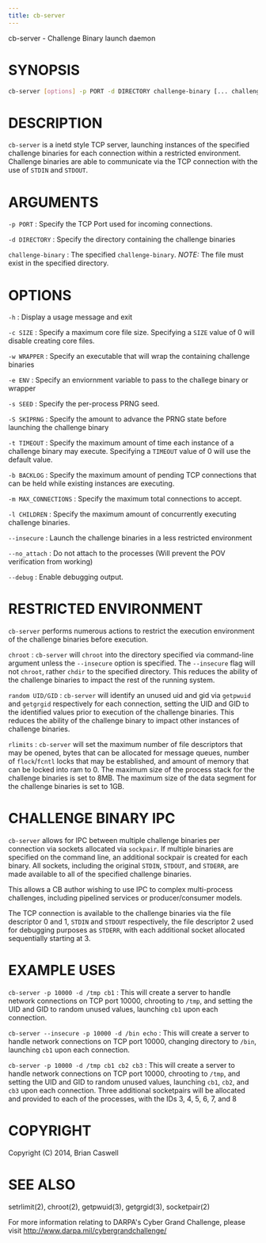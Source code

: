 ```yaml
---
title: cb-server
---
```


cb-server - Challenge Binary launch daemon

# SYNOPSIS

~~~ sh
cb-server [options] -p PORT -d DIRECTORY challenge-binary [... challenge-binary]
~~~

# DESCRIPTION

`cb-server` is a inetd style TCP server, launching instances of the specified challenge binaries for each connection within a restricted environment.  Challenge binaries are able to communicate via the TCP connection with the use of `STDIN` and `STDOUT`.

# ARGUMENTS

`-p PORT`
:   Specify the TCP Port used for incoming connections.

`-d DIRECTORY`
:   Specify the directory containing the challenge binaries

`challenge-binary`
:   The specified `challenge-binary`.  *NOTE:* The file must exist in the specified directory.

# OPTIONS

`-h`
:   Display a usage message and exit

`-c SIZE`
:   Specify a maximum core file size.  Specifying a `SIZE` value of 0 will disable creating core files.

`-w WRAPPER`
:   Specify an executable that will wrap the containing challenge binaries

`-e ENV`
:   Specify an enviornment variable to pass to the challege binary or wrapper

`-s SEED`
:   Specify the per-process PRNG seed.

`-S SKIPRNG`
:   Specify the amount to advance the PRNG state before launching the challenge binary

`-t TIMEOUT`
:   Specify the maximum amount of time each instance of a challenge binary may execute.  Specifying a `TIMEOUT` value of 0 will use the default value.

`-b BACKLOG`
:   Specify the maximum amount of pending TCP connections that can be held while existing instances are executing.

`-m MAX_CONNECTIONS`
:   Specify the maximum total connections to accept.

`-l CHILDREN`
:   Specify the maximum amount of concurrently executing challenge binaries.

`--insecure`
:   Launch the challenge binaries in a less restricted environment

`--no_attach`
:   Do not attach to the processes (Will prevent the POV verification from working)

`--debug`
:   Enable debugging output.

# RESTRICTED ENVIRONMENT

`cb-server` performs numerous actions to restrict the execution environment of the challenge binaries before execution.

`chroot`
:   `cb-server` will `chroot` into the directory specified via command-line argument unless the `--insecure` option is specified.  The `--insecure` flag will not `chroot`, rather `chdir` to the specified directory.  This reduces the ability of the challenge binaries to impact the rest of the running system.

`random UID/GID`
:   `cb-server` will identify an unused uid and gid via `getpwuid` and `getgrgid` respectively for each connection, setting the UID and GID to the identified values prior to execution of the challenge binaries.  This reduces the ability of the challenge binary to impact other instances of challenge binaries.

`rlimits`
:   `cb-server` will set the maximum number of file descriptors that may be opened, bytes that can be allocated for message queues, number of `flock`/`fcntl` locks that may be established, and amount of memory that can be locked into ram to 0.  The maximum size of the process stack for the challenge binaries is set to 8MB.  The maximum size of the data segment for the challenge binaries is set to 1GB.

# CHALLENGE BINARY IPC

`cb-server` allows for IPC between multiple challenge binaries per connection via sockets allocated via `sockpair`.   If multiple binaries are specified on the command line, an additional sockpair is created for each binary.  All sockets, including the original `STDIN`, `STDOUT`, and `STDERR`, are made available to all of the specified challenge binaries.

This allows a CB author wishing to use IPC to complex multi-process challenges, including pipelined services or producer/consumer models.

The TCP connection is available to the challenge binaries via the file descriptor 0 and 1, `STDIN` and `STDOUT` respectively, the file descriptor 2 used for debugging purposes as `STDERR`, with each additional socket allocated sequentially starting at 3.

# EXAMPLE USES

`cb-server -p 10000 -d /tmp cb1`
: This will create a server to handle network connections on TCP port 10000, chrooting to `/tmp`, and setting the UID and GID to random unused values, launching `cb1` upon each connection.

`cb-server --insecure -p 10000 -d /bin echo`
: This will create a server to handle network connections on TCP port 10000, changing directory to `/bin`, launching `cb1` upon each connection.

`cb-server -p 10000 -d /tmp cb1 cb2 cb3`
: This will create a server to handle network connections on TCP port 10000, chrooting to `/tmp`, and setting the UID and GID to random unused values, launching `cb1`, `cb2`, and `cb3` upon each connection.  Three additional socketpairs will be allocated and provided to each of the processes, with the IDs 3, 4, 5, 6, 7, and 8

# COPYRIGHT

Copyright (C) 2014, Brian Caswell

# SEE ALSO

setrlimit(2),
chroot(2),
getpwuid(3),
getgrgid(3),
socketpair(2)

For more information relating to DARPA's Cyber Grand Challenge, please visit <http://www.darpa.mil/cybergrandchallenge/>
